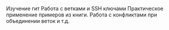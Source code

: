 Изучение гит
Работа с ветками и SSH  ключами
Практическое применение примеров из книги. Работа с конфликтами при объединении веток и т.д.
